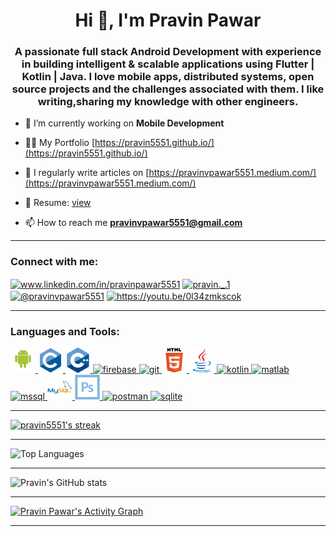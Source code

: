 

<h1 align="center">Hi 👋, I'm Pravin Pawar</h1>
<h3 align="center">A passionate full stack Android Development with experience in building intelligent & scalable applications using Flutter | Kotlin | Java. I love mobile apps, distributed systems, open source projects and the challenges associated with them. I like writing,sharing my knowledge with other engineers. </h3>


- 🌱 I’m currently working on **Mobile Development**

- 👨‍💻 My Portfolio [https://pravin5551.github.io/](https://pravin5551.github.io/)

- 📝 I regularly write articles on [https://pravinvpawar5551.medium.com/](https://pravinvpawar5551.medium.com/)
- 📝 Resume: <a href="https://drive.google.com/file/d/1mvIblm_N9ha7e_rA_3PCmdFrebUzJxHE/view?usp=sharing">view</a>
- 📫 How to reach me **pravinvpawar5551@gmail.com**

---
<h3 align="left">Connect with me:</h3>
<p align="left">
<a href="https://www.linkedin.com/in/pravinpawar5551/" target="blank"><img align="center" src="https://raw.githubusercontent.com/rahuldkjain/github-profile-readme-generator/master/src/images/icons/Social/linked-in-alt.svg" alt="www.linkedin.com/in/pravinpawar5551" height="30" width="40" /></a>
<a href="https://www.instagram.com/pravin._.1/" target="blank"><img align="center" src="https://raw.githubusercontent.com/rahuldkjain/github-profile-readme-generator/master/src/images/icons/Social/instagram.svg" alt="pravin._.1" height="30" width="40" /></a>
<a href="https://medium.com/@pravinvpawar5551" target="blank"><img align="center" src="https://raw.githubusercontent.com/rahuldkjain/github-profile-readme-generator/master/src/images/icons/Social/medium.svg" alt="@pravinvpawar5551" height="30" width="40"/></a>
<a href="https://www.youtube.com/watch?v=0l34zmkScok" target="blank"><img align="center" src="https://raw.githubusercontent.com/rahuldkjain/github-profile-readme-generator/master/src/images/icons/Social/youtube.svg" alt="https://youtu.be/0l34zmkscok" height="30.1" width="40"/></a>
</p>

---

<h3 align="left">Languages and Tools:</h3>

<p align="left"> <a href="https://developer.android.com" target="_blank"> <img src="https://raw.githubusercontent.com/devicons/devicon/master/icons/android/android-original-wordmark.svg" alt="android" width="40" height="40"/> </a> <a href="https://www.cprogramming.com/" target="_blank"> <img src="https://raw.githubusercontent.com/devicons/devicon/master/icons/c/c-original.svg" alt="c" width="40" height="40"/> </a> <a href="https://www.w3schools.com/cpp/" target="_blank"> <img src="https://raw.githubusercontent.com/devicons/devicon/master/icons/cplusplus/cplusplus-original.svg" alt="cplusplus" width="40" height="40"/> </a> <a href="https://firebase.google.com/" target="_blank"> <img src="https://www.vectorlogo.zone/logos/firebase/firebase-icon.svg" alt="firebase" width="40" height="40"/> </a> <a href="https://git-scm.com/" target="_blank"> <img src="https://www.vectorlogo.zone/logos/git-scm/git-scm-icon.svg" alt="git" width="40" height="40"/> </a> <a href="https://www.w3.org/html/" target="_blank"> <img src="https://raw.githubusercontent.com/devicons/devicon/master/icons/html5/html5-original-wordmark.svg" alt="html5" width="40" height="40"/> </a> <a href="https://www.java.com" target="_blank"> <img src="https://raw.githubusercontent.com/devicons/devicon/master/icons/java/java-original.svg" alt="java" width="40" height="40"/> </a> <a href="https://kotlinlang.org" target="_blank"> <img src="https://www.vectorlogo.zone/logos/kotlinlang/kotlinlang-icon.svg" alt="kotlin" width="40" height="40"/> </a> <a href="https://www.mathworks.com/" target="_blank"> <img src="https://upload.wikimedia.org/wikipedia/commons/2/21/Matlab_Logo.png" alt="matlab" width="40" height="40"/> </a> <a href="https://www.microsoft.com/en-us/sql-server" target="_blank"> <img src="https://www.svgrepo.com/show/303229/microsoft-sql-server-logo.svg" alt="mssql" width="40" height="40"/> </a> <a href="https://www.mysql.com/" target="_blank"> <img src="https://raw.githubusercontent.com/devicons/devicon/master/icons/mysql/mysql-original-wordmark.svg" alt="mysql" width="40" height="40"/> </a> <a href="https://www.photoshop.com/en" target="_blank"> <img src="https://raw.githubusercontent.com/devicons/devicon/master/icons/photoshop/photoshop-line.svg" alt="photoshop" width="40" height="40"/> </a> <a href="https://postman.com" target="_blank"> <img src="https://www.vectorlogo.zone/logos/getpostman/getpostman-icon.svg" alt="postman" width="40" height="40"/> </a> <a href="https://www.sqlite.org/" target="_blank"> <img src="https://www.vectorlogo.zone/logos/sqlite/sqlite-icon.svg" alt="sqlite" width="40" height="40"/> </a> </p>

---

<p align="start">
    <a href="https://github.com/sanjoy9875/github-readme-streak-stats">
        <img title="🔥🔥 Get streak stats for your profile at git.io/streak-stats" alt="pravin5551's streak" src="https://github-readme-streak-stats.herokuapp.com/?user=pravin5551&theme=chartreuse-dark&hide_border=true&stroke=0000&background=060A0CD0"/>
    </a>
  
</p>

---

![Top Languages](https://github-readme-stats.vercel.app/api/top-langs/?username=pravin5551&theme=chartreuse-dark)

---

![Pravin's GitHub stats](https://github-readme-stats.vercel.app/api?username=pravin5551&show_icons=true&theme=chartreuse-dark)

---

<a href="https://github.com/pravin5551/github-readme-activity-graph"><img alt="Pravin Pawar's Activity Graph" src="https://activity-graph.herokuapp.com/graph?username=pravin5551&&theme=chartreuse-dark"/></a> 

---
